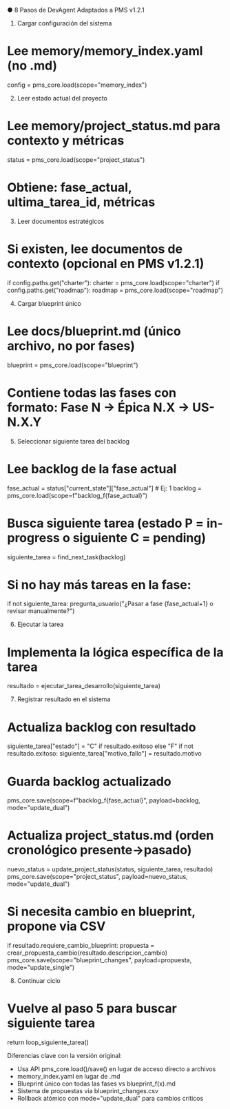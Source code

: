 ● 8 Pasos de DevAgent Adaptados a PMS v1.2.1

  1. Cargar configuración del sistema

  # Lee memory/memory_index.yaml (no .md)
  config = pms_core.load(scope="memory_index")

  2. Leer estado actual del proyecto

  # Lee memory/project_status.md para contexto y métricas
  status = pms_core.load(scope="project_status")
  # Obtiene: fase_actual, ultima_tarea_id, métricas

  3. Leer documentos estratégicos

  # Si existen, lee documentos de contexto (opcional en PMS v1.2.1)
  if config.paths.get("charter"): charter = pms_core.load(scope="charter")
  if config.paths.get("roadmap"): roadmap = pms_core.load(scope="roadmap")

  4. Cargar blueprint único

  # Lee docs/blueprint.md (único archivo, no por fases)
  blueprint = pms_core.load(scope="blueprint")
  # Contiene todas las fases con formato: Fase N → Épica N.X → US-N.X.Y

  5. Seleccionar siguiente tarea del backlog

  # Lee backlog de la fase actual
  fase_actual = status["current_state"]["fase_actual"]  # Ej: 1
  backlog = pms_core.load(scope=f"backlog_f{fase_actual}")

  # Busca siguiente tarea (estado P = in-progress o siguiente C = pending)
  siguiente_tarea = find_next_task(backlog)

  # Si no hay más tareas en la fase:
  if not siguiente_tarea:
      pregunta_usuario("¿Pasar a fase {fase_actual+1} o revisar manualmente?")

  6. Ejecutar la tarea

  # Implementa la lógica específica de la tarea
  resultado = ejecutar_tarea_desarrollo(siguiente_tarea)

  7. Registrar resultado en el sistema

  # Actualiza backlog con resultado
  siguiente_tarea["estado"] = "C" if resultado.exitoso else "F"
  if not resultado.exitoso:
      siguiente_tarea["motivo_fallo"] = resultado.motivo

  # Guarda backlog actualizado
  pms_core.save(scope=f"backlog_f{fase_actual}", payload=backlog, mode="update_dual")

  # Actualiza project_status.md (orden cronológico presente→pasado)
  nuevo_status = update_project_status(status, siguiente_tarea, resultado)
  pms_core.save(scope="project_status", payload=nuevo_status, mode="update_dual")

  # Si necesita cambio en blueprint, propone via CSV
  if resultado.requiere_cambio_blueprint:
      propuesta = crear_propuesta_cambio(resultado.descripcion_cambio)
      pms_core.save(scope="blueprint_changes", payload=propuesta, mode="update_single")

  8. Continuar ciclo

  # Vuelve al paso 5 para buscar siguiente tarea
  return loop_siguiente_tarea()

  Diferencias clave con la versión original:
  - Usa API pms_core.load()/save() en lugar de acceso directo a archivos
  - memory_index.yaml en lugar de .md
  - Blueprint único con todas las fases vs blueprint_f(x).md
  - Sistema de propuestas via blueprint_changes.csv
  - Rollback atómico con mode="update_dual" para cambios críticos